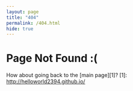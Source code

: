 ```yaml
---
layout: page
title: "404"
permalink: /404.html
hide: true
---
```

# Page Not Found :(
How about going back to the [main page][1]?
[1]: http://helloworld2394.github.io/
